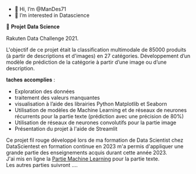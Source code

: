 - 👋 Hi, I’m @ManDes71
- 👀 I’m interested in Datascience


🧪 𝐏𝐫𝐨𝐣𝐞𝐭 𝐃𝐚𝐭𝐚 𝐒𝐜𝐢𝐞𝐧𝐜𝐞

Rakuten Data Challenge 2021.

L'objectif de ce projet était la classification multimodale de 85000 produits (à partir de descriptions et d'images) en 27 catégories.
Développement d’un modèle de prédiction de la catégorie à partir d’une image ou d’une description.

𝐭𝐚𝐜𝐡𝐞𝐬 𝐚𝐜𝐜𝐨𝐦𝐩𝐥𝐢𝐞𝐬 :
- Exploration des données
- traitement des valeurs manquantes
- visualisation à l’aide des librairies Python Matplotlib et Seaborn
- Utilisation de modèles de Machine Learning et de réseaux de neurones récurrents  pour la partie texte (prédiction avec une précision de 80%)
- Utilisation de réseaux de neurones convolutifs pour la partie image
- Présentation du projet à l'aide de Streamlit
  
Ce projet fil rouge développé lors de ma formation de Data Scientist chez DataScientest en formation continue en 2023 m'a permis d'appliquer une grande partie des enseignements acquis durant cette année 2023.  
  J'ai mis en ligne la [Partie Machine Learning](https://github.com/ManDes71/Rakuten_Text_Classification_ML/blob/main/ReadMe.md) pour la partie texte.  
  Les autres parties suivront ....

<!---
ManDes71/ManDes71 is a ✨ special ✨ repository because its `README.md` (this file) appears on your GitHub profile.
You can click the Preview link to take a look at your changes.
--->
